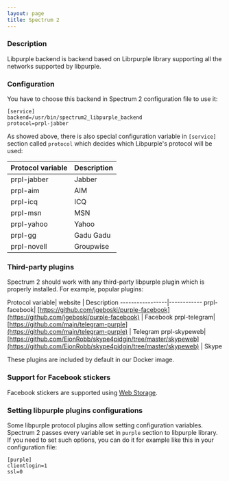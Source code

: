```yaml
---
layout: page
title: Spectrum 2
---
```


### Description

Libpurple backend is backend based on Librpurple library supporting all the networks supported by libpurple.

### Configuration

You have to choose this backend in Spectrum 2 configuration file to use it:

	[service]
	backend=/usr/bin/spectrum2_libpurple_backend
	protocol=prpl-jabber

As showed above, there is also special configuration variable in `[service]` section called `protocol` which decides which Libpurple's protocol will be used:

Protocol variable| Description
-----------------|------------
prpl-jabber| Jabber
prpl-aim|AIM
prpl-icq|ICQ
prpl-msn|MSN
prpl-yahoo|Yahoo
prpl-gg|Gadu Gadu
prpl-novell|Groupwise

### Third-party plugins

Spectrum 2 should work with any third-party libpurple plugin which is properly installed. For example, popular plugins:

Protocol variable| website | Description
-----------------|------------
prpl-facebook| [https://github.com/jgeboski/purple-facebook](https://github.com/jgeboski/purple-facebook) | Facebook
prpl-telegram| [https://github.com/majn/telegram-purple](https://github.com/majn/telegram-purple) | Telegram
prpl-skypeweb| [https://github.com/EionRobb/skype4pidgin/tree/master/skypeweb](https://github.com/EionRobb/skype4pidgin/tree/master/skypeweb) | Skype

These plugins are included by default in our Docker image.

### Support for Facebook stickers

Facebook stickers are supported using [Web Storage](../configuration/web_storage.html).

### Setting libpurple plugins configurations

Some libpurple protocol plugins allow setting configuration variables. Spectrum 2 passes every variable set in `purple` section to libpurple library. If you need to set such options, you can do it for example like this in your configuration file:

	[purple]
	clientlogin=1
	ssl=0
